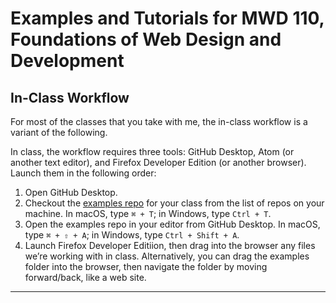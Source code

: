 # Examples and Tutorials for MWD 110, Foundations of Web Design and Development

## In-Class Workflow
For most of the classes that you take with me, the in-class workflow is a variant of the following.

In class, the workflow requires three tools: GitHub Desktop, Atom (or another text editor), and Firefox Developer Edition (or another browser). Launch them in the following order:

1. Open GitHub Desktop.
2. Checkout the [examples repo](https://github.com/code-warrior?utf8=✓&tab=repositories&q=examples) for your class from the list of repos on your machine. In macOS, type `⌘ + T`; in Windows, type `Ctrl + T`.
3. Open the examples repo in your editor from GitHub Desktop. In macOS, type `⌘ + ⇧ + A`; in Windows, type `Ctrl + Shift + A`.
4. Launch Firefox Developer Editiion, then drag into the browser any files we’re working with in class. Alternatively, you can drag the examples folder into the browser, then navigate the folder by moving forward/back, like a web site.

---
